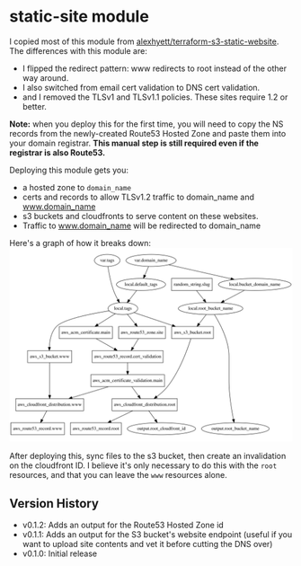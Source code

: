 # static-site module

I copied most of this module from [alexhyett/terraform-s3-static-website](https://github.com/alexhyett/terraform-s3-static-website). The differences with this module are:

- I flipped the redirect pattern: www redirects to root instead of the other way around.
- I also switched from email cert validation to DNS cert validation.
- and I removed the TLSv1 and TLSv1.1 policies. These sites require 1.2 or better.

**Note:** when you deploy this for the first time, you will need to copy the NS records from the newly-created Route53 Hosted Zone and paste them into your domain registrar. **This manual step is still required even if the registrar is also Route53.**

Deploying this module gets you:
- a hosted zone to `domain_name`
- certs and records to allow TLSv1.2 traffic to domain_name and www.domain_name
- s3 buckets and cloudfronts to serve content on these websites.
- Traffic to www.domain_name will be redirected to domain_name

Here's a graph of how it breaks down:
![graph](graph.svg)

After deploying this, sync files to the s3 bucket, then create an invalidation on the cloudfront ID. I believe it's only necessary to do this with the `root` resources, and that you can leave the `www` resources alone.

## Version History

- v0.1.2: Adds an output for the Route53 Hosted Zone id
- v0.1.1: Adds an output for the S3 bucket's website endpoint (useful if you
  want to upload site contents and vet it before cutting the DNS over)
- v0.1.0: Initial release
